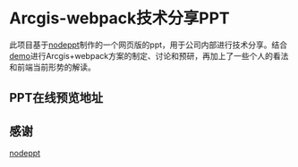# Arcgis-webpack技术分享PPT

此项目基于[nodeppt](https://github.com/ksky521/nodeppt)制作的一个网页版的ppt，用于公司内部进行技术分享。结合[demo](https://github.com/shooterRao/arcgis-webpack-vue)进行Arcgis+webpack方案的制定、讨论和预研，再加上了一些个人的看法和前端当前形势的解读。

## PPT在线预览地址

## 感谢

[nodeppt](https://github.com/ksky521/nodeppt)
